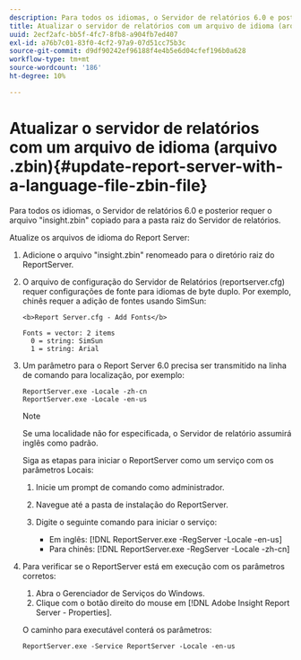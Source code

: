 ```yaml
---
description: Para todos os idiomas, o Servidor de relatórios 6.0 e posterior requer o arquivo "insight.zbin" copiado para a pasta raiz do Servidor de relatórios.
title: Atualizar o servidor de relatórios com um arquivo de idioma (arquivo .zbin)
uuid: 2ecf2afc-bb5f-4fc7-8fb8-a904fb7ed407
exl-id: a76b7c01-83f0-4cf2-97a9-07d51cc75b3c
source-git-commit: d9df90242ef96188f4e4b5e6d04cfef196b0a628
workflow-type: tm+mt
source-wordcount: '186'
ht-degree: 10%

---
```


# Atualizar o servidor de relatórios com um arquivo de idioma (arquivo .zbin){#update-report-server-with-a-language-file-zbin-file}

Para todos os idiomas, o Servidor de relatórios 6.0 e posterior requer o arquivo &quot;insight.zbin&quot; copiado para a pasta raiz do Servidor de relatórios.

Atualize os arquivos de idioma do Report Server:

1. Adicione o arquivo &quot;insight.zbin&quot; renomeado para o diretório raiz do ReportServer.
1. O arquivo de configuração do Servidor de Relatórios (reportserver.cfg) requer configurações de fonte para idiomas de byte duplo. Por exemplo, chinês requer a adição de fontes usando SimSun:

   ```
   <b>Report Server.cfg - Add Fonts</b> 
   
   Fonts = vector: 2 items 
     0 = string: SimSun 
     1 = string: Arial
   ```

1. Um parâmetro para o Report Server 6.0 precisa ser transmitido na linha de comando para localização, por exemplo:

   ```
   ReportServer.exe -Locale -zh-cn 
   ReportServer.exe -Locale -en-us
   ```

   >[!NOTE]
   >
   >Se uma localidade não for especificada, o Servidor de relatório assumirá inglês como padrão.

   Siga as etapas para iniciar o ReportServer como um serviço com os parâmetros Locais:

   1. Inicie um prompt de comando como administrador.
   1. Navegue até a pasta de instalação do ReportServer.
   1. Digite o seguinte comando para iniciar o serviço:

      * Em inglês: [!DNL ReportServer.exe -RegServer -Locale -en-us]
      * Para chinês: [!DNL ReportServer.exe -RegServer -Locale -zh-cn]

1. Para verificar se o ReportServer está em execução com os parâmetros corretos:

   1. Abra o Gerenciador de Serviços do Windows.
   1. Clique com o botão direito do mouse em [!DNL Adobe Insight Report Server - Properties].

   O caminho para executável conterá os parâmetros:

   ```
   ReportServer.exe -Service ReportServer -Locale -en-us
   ```
